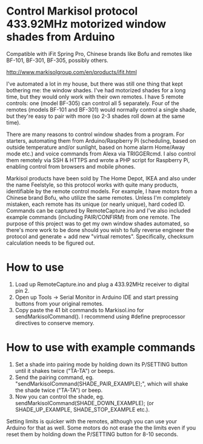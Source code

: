 # Control Markisol protocol 433.92MHz motorized window shades from Arduino
Compatible with iFit Spring Pro, Chinese brands like Bofu and remotes like BF-101, BF-301, BF-305, possibly others.

http://www.markisolgroup.com/en/products/ifit.html

I've automated a lot in my house, but there was still one thing that kept bothering me: the window shades. I've had motorized shades for a long time, but they would only work with their own remotes. I have 5 remote controls: one (model BF-305) can control all 5 separately. Four of the remotes (models BF-101 and BF-301) would normally control a single shade, but they're easy to pair with more (so 2-3 shades roll down at the same time).

There are many reasons to control window shades from a program. For starters, automating them from Arduino/Raspberry Pi (scheduling, based on outside temperature and/or sunlight, based on home alarm Home/Away mode etc.) and voice commands from Alexa via TRIGGERcmd. I also control them remotely via SSH & HTTPS and wrote a PHP script for Raspberry Pi, enabling control from browsers and mobile phones.

Markisol products have been sold by The Home Depot, IKEA and also under the name Feelstyle, so this protocol works with quite many products, identifiable by the remote control models. For example, I have motors from a Chinese brand Bofu, who utilize the same remotes. Unless I'm completely mistaken, each remote has its unique (or nearly unique), hard coded ID. Commands can be captured by RemoteCapture.ino and I've also included example commands (including PAIR/CONFIRM) from one remote. The purpose of this project was to get my own window shades automated, so there's more work to be done should you wish to fully reverse engineer the protocol and generate + add new "virtual remotes". Specifically, checksum calculation needs to be figured out.


# How to use
1. Load up RemoteCapture.ino and plug a 433.92MHz receiver to digital pin 2.
2. Open up Tools -> Serial Monitor in Arduino IDE and start pressing buttons from your original remotes.
3. Copy paste the 41 bit commands to Markisol.ino for sendMarkisolCommand(). I recommend using #define preprocessor directives to conserve memory.


# How to use with example commands
1. Set a shade into pairing mode by holding down its P/SETTING button until it shakes twice ("TA-TA") or beeps.
2. Send the pairing command, eg. "sendMarkisolCommand(SHADE_PAIR_EXAMPLE);", which will shake the shade twice ("TA-TA") or beep.
3. Now you can control the shade, eg. sendMarkisolCommand(SHADE_DOWN_EXAMPLE); (or SHADE_UP_EXAMPLE, SHADE_STOP_EXAMPLE etc.).
 
Setting limits is quicker with the remotes, although you can use your Arduino for that as well. Some motors do not erase the the limits even if you reset them by holding down the P/SETTING button for 8-10 seconds.
